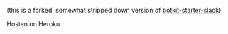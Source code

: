 (this is a forked, somewhat stripped down version of [botkit-starter-slack](https://github.com/howdyai/botkit-starter-slack)) 

Hosten on Heroku.
